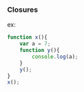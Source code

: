 ### Closures

ex: 

```js
function x(){
    var a = 7;
    function y(){
        console.log(a);
    }
    y();
}
x();
```